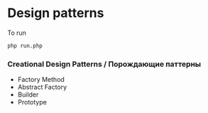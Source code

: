 # Design patterns
To run 
```bash
php run.php
```

### Creational Design Patterns / Порождающие паттерны 
- Factory Method   
- Abstract Factory   
- Builder
- Prototype

